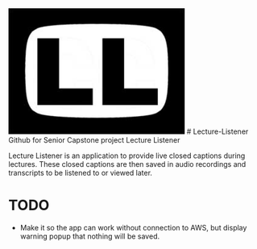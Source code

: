 <img src="LLimage.jpg" width="350" height="250">
# Lecture-Listener
Github for Senior Capstone project Lecture Listener

Lecture Listener is an application to provide live closed captions during lectures. These closed captions are then saved in audio recordings and transcripts to be listened to or viewed later.

# TODO
* Make it so the app can work without connection to AWS, but display warning popup that nothing will be saved.
